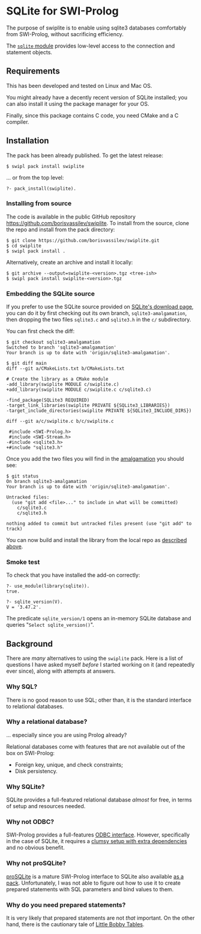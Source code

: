 # SQLite for SWI-Prolog
The purpose of swiplite is to enable using sqlite3
databases comfortably from SWI-Prolog, without sacrificing
efficiency.

The [`sqlite` module](prolog/sqlite.pl) provides low-level
access to the connection and statement objects.

## Requirements
This has been developed and tested on Linux and Mac OS.

You might already have a decently recent version of SQLite
installed; you can also install it using the package manager
for your OS.

Finally, since this package contains C code, you need CMake
and a C compiler.

## Installation
The pack has been already published. To get the latest release:
```
$ swipl pack install swiplite
```

... or from the top level:
```
?- pack_install(swiplite).
```

### Installing from source
The code is available in the public GitHub repository
<https://github.com/borisvassilev/swiplite>.
To install from the source, clone the repo and install
from the pack directory:
```
$ git clone https://github.com/borisvassilev/swiplite.git
$ cd swiplite
$ swipl pack install .
```

Alternatively, create an archive and install it locally:
```
$ git archive --output=swiplite-<version>.tgz <tree-ish>
$ swipl pack install swiplite-<version>.tgz
```

### Embedding the SQLite source
If you prefer to use the SQLite source provided on
[SQLite's download page](https://www.sqlite.org/download.html),
you can do it by first checking out its own branch,
`sqlite3-amalgamation`, then dropping the two files
`sqlite3.c` and `sqlite3.h` in the `c/` subdirectory.

You can first check the diff:
```
$ git checkout sqlite3-amalgamation
Switched to branch 'sqlite3-amalgamation'
Your branch is up to date with 'origin/sqlite3-amalgamation'.

$ git diff main
diff --git a/CMakeLists.txt b/CMakeLists.txt

# Create the library as a CMake module
-add_library(swiplite MODULE c/swiplite.c)
+add_library(swiplite MODULE c/swiplite.c c/sqlite3.c)

-find_package(SQLite3 REQUIRED)
-target_link_libraries(swiplite PRIVATE ${SQLite3_LIBRARIES})
-target_include_directories(swiplite PRIVATE ${SQLite3_INCLUDE_DIRS})

diff --git a/c/swiplite.c b/c/swiplite.c

 #include <SWI-Prolog.h>
 #include <SWI-Stream.h>
-#include <sqlite3.h>
+#include "sqlite3.h"
```

Once you add the two files you will find in the
[amalgamation](https://www.sqlite.org/amalgamation.html)
you should see:
```
$ git status
On branch sqlite3-amalgamation
Your branch is up to date with 'origin/sqlite3-amalgamation'.

Untracked files:
  (use "git add <file>..." to include in what will be committed)
	c/sqlite3.c
	c/sqlite3.h

nothing added to commit but untracked files present (use "git add" to track)
```

You can now build and install the library from the local repo
as [described above](#installing-from-source).

### Smoke test
To check that you have installed the add-on correctly:
```
?- use_module(library(sqlite)).
true.

?- sqlite_version(V).
V = '3.47.2'.
```

The predicate `sqlite_version/1` opens an in-memory SQLite
database and queries "`Select sqlite_version()`".

## Background
There are _many_ alternatives to using the `swiplite` pack.
Here is a list of questions I have asked myself _before_
I started working on it (and repeatedly ever since), along
with attempts at answers.

### Why SQL?
There is no good reason to use SQL; other than, it is the
standard interface to relational databases.

### Why a relational database?
... especially since you are using Prolog already?

Relational databases come with features that are not available
out of the box on SWI-Prolog:
  * Foreign key, unique, and check constraints;
  * Disk persistency.

### Why SQLite?
SQLite provides a full-featured relational database _almost_
for free, in terms of setup and resources needed.

### Why not ODBC?
SWI-Prolog provides a full-features [ODBC interface](https://www.swi-prolog.org/pldoc/doc_for?object=section(%27packages/odbc.html%27)).
However, specifically in the case of SQLite, it requires a
[clumsy setup with extra dependencies](https://swi-prolog.discourse.group/t/connecting-to-sqlite3-with-odbc-choosing-a-database-file/6387?u=boris)
and no obvious benefit.

### Why not proSQLite?
[proSQLite](https://stoics.org.uk/~nicos/sware/prosqlite/)
is a mature SWI-Prolog interface to SQLite also available
[as a pack](https://www.swi-prolog.org/pack/list?p=prosqlite).
Unfortunately, I was not able to figure out how to use it to
create prepared statements with SQL parameters and bind values
to them.

### Why do you need prepared statements?
It is very likely that prepared statements are not _that_
important. On the other hand, there is the cautionary tale
of [Little Bobby Tables](https://xkcd.com/327/).
